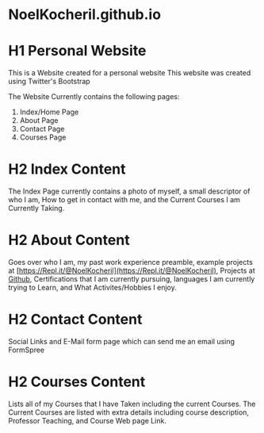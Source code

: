 # NoelKocheril.github.io
# H1 Personal Website

This is a Website created for a personal website
This website was created using Twitter's Bootstrap

The Website Currently contains the following pages:
1. Index/Home Page
2. About Page
3. Contact Page
4. Courses Page


# H2 Index Content
The Index Page currently contains a photo of myself, a small descriptor of 
who I am, How to get in contact with me, and the Current Courses I am Currently 
Taking.

# H2 About Content
Goes over who I am, my past work experience preamble, example projects at
[https://Repl.it/@NoelKocheril](https://Repl.it/@NoelKocheril), Projects at 
[Github](https://Github.com/NoelKocheril), Certifications that I am currently 
pursuing, languages I am currently trying to Learn, and What Activites/Hobbies
I enjoy.

# H2 Contact Content
Social Links and E-Mail form page which can send me an email using FormSpree

# H2 Courses Content 
Lists all of my Courses that I have Taken including the current Courses.
The Current Courses are listed with extra details including course description,
Professor Teaching, and Course Web page Link.
